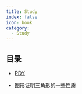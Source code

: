```yaml
---
title: Study
index: false
icon: book
category:
  - Study
---
```


## 目录
- [PDY](./tmp/ph.md)

- [图形证明三角形的一些性质](Math/%E5%9B%BE%E5%BD%A2%E8%AF%81%E6%98%8E%E4%B8%89%E8%A7%92%E5%BD%A2%E7%9A%84%E4%B8%80%E4%BA%9B%E6%80%A7%E8%B4%A8.md)
